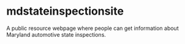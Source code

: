 ﻿# mdstateinspectionsite
A public resource webpage where people can get information about Maryland automotive state inspections. 
